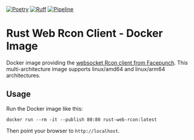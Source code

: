[![Poetry](https://img.shields.io/endpoint?url=https://python-poetry.org/badge/v0.json)](https://python-poetry.org/)
[![Ruff](https://img.shields.io/endpoint?url=https://raw.githubusercontent.com/astral-sh/ruff/main/assets/badge/v2.json)](https://github.com/astral-sh/ruff)
[![Pipeline](https://github.com/max-pfeiffer/rust-web-rcon/actions/workflows/pipeline.yaml/badge.svg)](https://github.com/max-pfeiffer/rust-web-rcon/actions/workflows/pipeline.yaml)
# Rust Web Rcon Client - Docker Image
Docker image providing the [websocket Rcon client from Facepunch](https://github.com/Facepunch/webrcon). This multi-architecture image supports 
linux/amd64 and linux/arm64 architectures.

## Usage
Run the Docker image like this:
```shell
docker run --rm -it --publish 80:80 rust-web-rcon:latest
```
Then point your browser to `http://localhost`.

